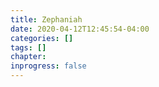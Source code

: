 ```yaml
---
title: Zephaniah
date: 2020-04-12T12:45:54-04:00
categories: []
tags: []
chapter: 
inprogress: false
---
```


